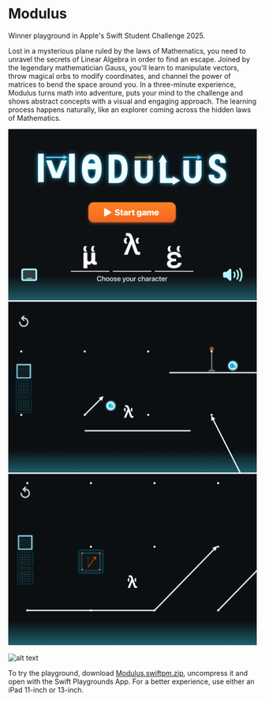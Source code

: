 # Modulus
Winner playground in Apple's Swift Student Challenge 2025.

Lost in a mysterious plane ruled by the laws of Mathematics, you need to unravel the secrets of Linear Algebra in order to find an escape. Joined by the legendary mathematician Gauss, you'll learn to manipulate vectors, throw magical orbs to modify coordinates, and channel the power of matrices to bend the space around you. In a three-minute experience, Modulus turns math into adventure, puts your mind to the challenge and shows abstract concepts with a visual and engaging approach. The learning process happens naturally, like an explorer coming across the hidden laws of Mathematics.

![alt text](https://github.com/Mr-Barros/Modulus/blob/main/Screenshot1.png)
![alt text](https://github.com/Mr-Barros/Modulus/blob/main/Screenshot2.png)
![alt text](https://github.com/Mr-Barros/Modulus/blob/main/Screenshot3.png)

![alt text](https://www.youtube.com/watch?v=AeXHr__fXHc)

To try the playground, download [Modulus.swiftpm.zip](Modulus.swiftpm.zip), uncompress it and open with the Swift Playgrounds App. For a better experience, use either an iPad 11-inch or 13-inch.
